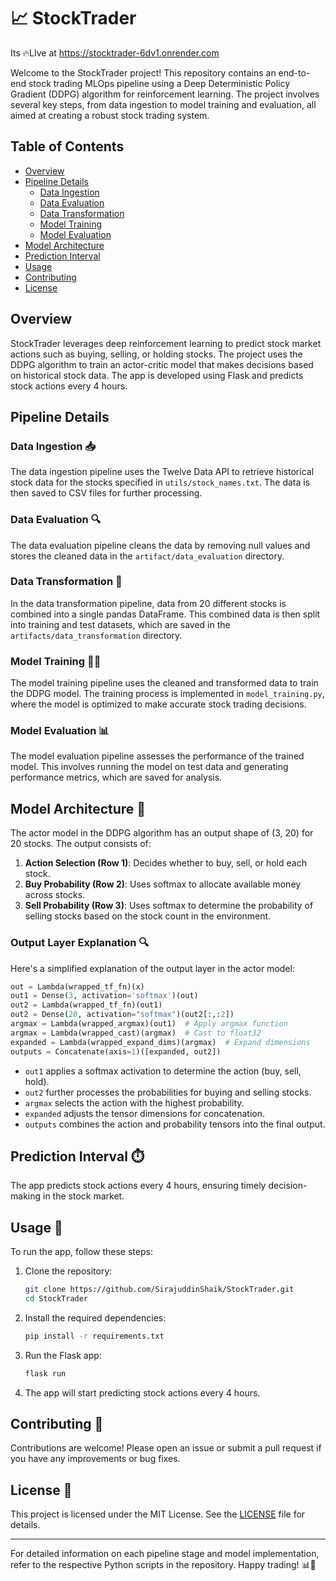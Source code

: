 # 📈 StockTrader

Its 🔥LIve at https://stocktrader-6dv1.onrender.com


Welcome to the StockTrader project! This repository contains an end-to-end stock trading MLOps pipeline using a Deep Deterministic Policy Gradient (DDPG) algorithm for reinforcement learning. The project involves several key steps, from data ingestion to model training and evaluation, all aimed at creating a robust stock trading system.

## Table of Contents

- [Overview](#overview)
- [Pipeline Details](#pipeline-details)
  - [Data Ingestion](#data-ingestion)
  - [Data Evaluation](#data-evaluation)
  - [Data Transformation](#data-transformation)
  - [Model Training](#model-training)
  - [Model Evaluation](#model-evaluation)
- [Model Architecture](#model-architecture)
- [Prediction Interval](#prediction-interval)
- [Usage](#usage)
- [Contributing](#contributing)
- [License](#license)

## Overview

StockTrader leverages deep reinforcement learning to predict stock market actions such as buying, selling, or holding stocks. The project uses the DDPG algorithm to train an actor-critic model that makes decisions based on historical stock data. The app is developed using Flask and predicts stock actions every 4 hours.

## Pipeline Details

### Data Ingestion 📥

The data ingestion pipeline uses the Twelve Data API to retrieve historical stock data for the stocks specified in `utils/stock_names.txt`. The data is then saved to CSV files for further processing.

### Data Evaluation 🔍

The data evaluation pipeline cleans the data by removing null values and stores the cleaned data in the `artifact/data_evaluation` directory.

### Data Transformation 🔄

In the data transformation pipeline, data from 20 different stocks is combined into a single pandas DataFrame. This combined data is then split into training and test datasets, which are saved in the `artifacts/data_transformation` directory.

### Model Training 🏋️‍♂️

The model training pipeline uses the cleaned and transformed data to train the DDPG model. The training process is implemented in `model_training.py`, where the model is optimized to make accurate stock trading decisions.

### Model Evaluation 📊

The model evaluation pipeline assesses the performance of the trained model. This involves running the model on test data and generating performance metrics, which are saved for analysis.

## Model Architecture 🧠

The actor model in the DDPG algorithm has an output shape of (3, 20) for 20 stocks. The output consists of:

1. **Action Selection (Row 1)**: Decides whether to buy, sell, or hold each stock.
2. **Buy Probability (Row 2)**: Uses softmax to allocate available money across stocks.
3. **Sell Probability (Row 3)**: Uses softmax to determine the probability of selling stocks based on the stock count in the environment.

### Output Layer Explanation 🔍

Here's a simplified explanation of the output layer in the actor model:

```python
out = Lambda(wrapped_tf_fn)(x)
out1 = Dense(3, activation='softmax')(out)
out2 = Lambda(wrapped_tf_fn)(out1)
out2 = Dense(20, activation="softmax")(out2[:,:2])
argmax = Lambda(wrapped_argmax)(out1)  # Apply argmax function
argmax = Lambda(wrapped_cast)(argmax)  # Cast to float32
expanded = Lambda(wrapped_expand_dims)(argmax)  # Expand dimensions
outputs = Concatenate(axis=1)([expanded, out2])
```

- `out1` applies a softmax activation to determine the action (buy, sell, hold).
- `out2` further processes the probabilities for buying and selling stocks.
- `argmax` selects the action with the highest probability.
- `expanded` adjusts the tensor dimensions for concatenation.
- `outputs` combines the action and probability tensors into the final output.

## Prediction Interval ⏱️

The app predicts stock actions every 4 hours, ensuring timely decision-making in the stock market.

## Usage 🚀

To run the app, follow these steps:

1. Clone the repository:
   ```bash
   git clone https://github.com/SirajuddinShaik/StockTrader.git
   cd StockTrader
   ```

2. Install the required dependencies:
   ```bash
   pip install -r requirements.txt
   ```

3. Run the Flask app:
   ```bash
   flask run
   ```

4. The app will start predicting stock actions every 4 hours.

## Contributing 🤝

Contributions are welcome! Please open an issue or submit a pull request if you have any improvements or bug fixes.

## License 📜

This project is licensed under the MIT License. See the [LICENSE](LICENSE) file for details.

---

For detailed information on each pipeline stage and model implementation, refer to the respective Python scripts in the repository. Happy trading! 📊🚀